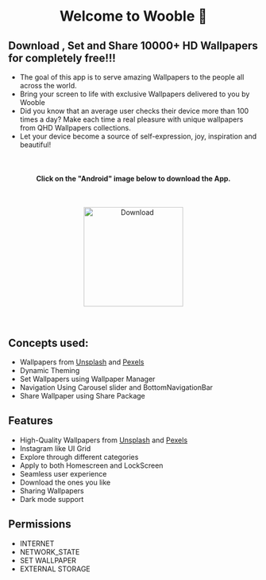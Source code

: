 
<h1 align="center">Welcome to Wooble 👋</h1>

## Download , Set and Share 10000+ HD Wallpapers for completely free!!!
- The goal of this app is to serve amazing Wallpapers to the people all across the world. 
- Bring your screen to life with exclusive Wallpapers delivered to you by Wooble
- Did you know that an average user checks their device more than 100 times a day? Make each time a real pleasure with unique wallpapers from QHD Wallpapers collections. 
- Let your device become a source of self-expression, joy, inspiration and beautiful!

<br/>
<h4 align="center">Click on the "Android" image below to download the App.</h4>
<br/>
<p align="center">
  <a href="https://github.com/zaidmukaddam/Wall-E/releases/download/1.0.0/app-release.apk">
    <img alt="Download"
         src="https://img.shields.io/badge/Android-3DDC84?style=for-the-badge&logo=android&logoColor=white"
         width="200"/>
  </a>
</p>
<br/>

## Concepts used:
* Wallpapers from [Unsplash](https://unsplash.com/) and [Pexels](https://www.pexels.com/)
* Dynamic Theming
* Set Wallpapers using Wallpaper Manager
* Navigation Using Carousel slider and BottomNavigationBar
* Share Wallpaper using Share Package


## Features
* High-Quality Wallpapers from [Unsplash](https://unsplash.com/) and [Pexels](https://www.pexels.com/)
* Instagram like UI Grid
* Explore through different categories
* Apply to both Homescreen and LockScreen
* Seamless user experience
* Download the ones you like
* Sharing Wallpapers 
* Dark mode support

##  Permissions
- INTERNET
- NETWORK_STATE
- SET WALLPAPER
- EXTERNAL STORAGE
